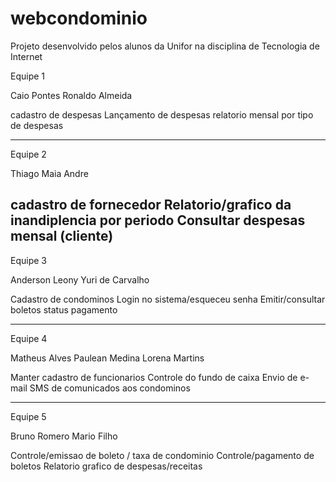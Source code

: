 # webcondominio
Projeto desenvolvido pelos alunos da Unifor na disciplina de Tecnologia de Internet

Equipe 1

Caio Pontes 
Ronaldo Almeida

cadastro de despesas
Lançamento de despesas
relatorio mensal por tipo de despesas

-------------------------------------------------------------------------------------------
Equipe 2

Thiago Maia
Andre 

cadastro de fornecedor
Relatorio/grafico da inandiplencia por periodo
Consultar despesas mensal (cliente)
-------------------------------------------------------------------------------------------

Equipe 3 

Anderson Leony
Yuri de Carvalho

Cadastro de condominos
Login no sistema/esqueceu senha
Emitir/consultar boletos status pagamento

-------------------------------------------------------------------------------------------

Equipe 4

Matheus Alves
Paulean Medina
Lorena Martins

Manter cadastro de funcionarios
Controle do fundo de caixa
Envio de e-mail SMS de comunicados aos condominos

-------------------------------------------------------------------------------------------

Equipe 5

Bruno Romero
Mario Filho

Controle/emissao de boleto / taxa de condominio
Controle/pagamento de boletos
Relatorio grafico de despesas/receitas




